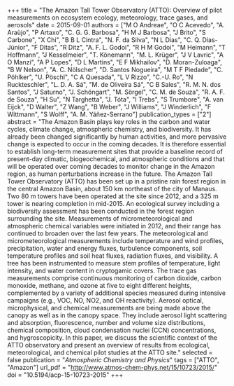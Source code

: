 +++
title = "The Amazon Tall Tower Observatory (ATTO): Overview of pilot measurements on ecosystem ecology, meteorology, trace gases, and aerosols"
date = 2015-09-01
authors = ["M O Andreae", "O C Acevedo", "A. Araùjo", "P Artaxo", "C. G. G. Barbosa", "H M J Barbosa", "J Brito", "S Carbone", "X Chi", "B B L Cintra", "N. F. da Silva", "N L Dias", "C. Q. Dias-Júnior", "F Ditas", "R Ditz", "A. F. L. Godoi", "R H M Godoi", "M Heimann", "T Hoffmann", "J Kesselmeier", "T. Könemann", "M. L. Krüger", "J V Lavric", "A O Manzi", "A P Lopes", "D L Martins", "E F Mikhailov", "D. Moran-Zuloaga", "B W Nelson", "A. C. Nölscher", "D. Santos Nogueira", "M T F Piedade", "C. Pöhlker", "U. Pöschl", "C A Quesada", "L V Rizzo", "C.-U. Ro", "N Ruckteschler", "L. D. A. Sá", "M. de Oliveira Sá", "C B Sales", "R. M. N. dos Santos", "J Saturno", "J. Schöngart", "M. Sörgel", "C. M. de Souza", "R. A. F. de Souza", "H Su", "N Targhetta", "J. Tóta", "I Trebs", "S Trumbore", "A. van Eijck", "D Walter", "Z Wang", "B Weber", "J Williams", "J Winderlich", "F Wittmann", "S Wolff", "A. M. Yáñez-Serrano"]
publication_types = ["2"]
abstract = "The Amazon Basin plays key roles in the carbon and water cycles, climate change, atmospheric chemistry, and biodiversity. It has already been changed significantly by human activities, and more pervasive change is expected to occur in the coming decades. It is therefore essential to establish long-term measurement sites that provide a baseline record of present-day climatic, biogeochemical, and atmospheric conditions and that will be operated over coming decades to monitor change in the Amazon region, as human perturbations increase in the future. The Amazon Tall Tower Observatory (ATTO) has been set up in a pristine rain forest region in the central Amazon Basin, about 150 km northeast of the city of Manaus. Two 80 m towers have been operated at the site since 2012, and a 325 m tower is nearing completion in mid-2015. An ecological survey including a biodiversity assessment has been conducted in the forest region surrounding the site. Measurements of micrometeorological and atmospheric chemical variables were initiated in 2012, and their range has continued to broaden over the last few years. The meteorological and micrometeorological measurements include temperature and wind profiles, precipitation, water and energy fluxes, turbulence components, soil temperature profiles and soil heat fluxes, radiation fluxes, and visibility. A tree has been instrumented to measure stem profiles of temperature, light intensity, and water content in cryptogamic covers. The trace gas measurements comprise continuous monitoring of carbon dioxide, carbon monoxide, methane, and ozone at five to eight different heights, complemented by a variety of additional species measured during intensive campaigns (e.g., VOC, NO, NO2, and OH reactivity). Aerosol optical, microphysical, and chemical measurements are being made above the canopy as well as in the canopy space. They include aerosol light scattering and absorption, fluorescence, number and volume size distributions, chemical composition, cloud condensation nuclei (CCN) concentrations, and hygroscopicity. In this paper, we discuss the scientific context of the ATTO observatory and present an overview of results from ecological, meteorological, and chemical pilot studies at the ATTO site."
selected = false
publication = "*Atmospheric Chemistry and Physics*"
tags = ["ATTO", "Amazon"]
url_pdf = "http://www.atmos-chem-phys.net/15/10723/2015/"
doi = "10.5194/acp-15-10723-2015"
+++
